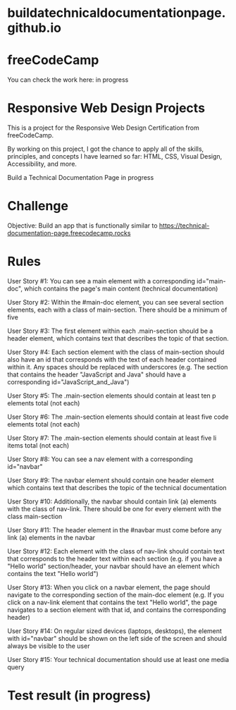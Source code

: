 # buildatechnicaldocumentationpage.github.io

# freeCodeCamp
You can check the work here: in progress

# Responsive Web Design Projects
This is a project for the Responsive Web Design Certification from freeCodeCamp.

By working on this project, I got the chance to apply all of the skills, principles, and concepts I have learned so far: HTML, CSS, Visual Design, Accessibility, and more.

Build a Technical Documentation Page
in progress

# Challenge
Objective: Build an app that is functionally similar to https://technical-documentation-page.freecodecamp.rocks

# Rules

User Story #1: You can see a main element with a corresponding id="main-doc", which contains the page's main content (technical documentation)

User Story #2: Within the #main-doc element, you can see several section elements, each with a class of main-section. There should be a minimum of five

User Story #3: The first element within each .main-section should be a header element, which contains text that describes the topic of that section.

User Story #4: Each section element with the class of main-section should also have an id that corresponds with the text of each header contained within it. Any spaces should be replaced with underscores (e.g. The section that contains the header "JavaScript and Java" should have a corresponding id="JavaScript_and_Java")

User Story #5: The .main-section elements should contain at least ten p elements total (not each)

User Story #6: The .main-section elements should contain at least five code elements total (not each)

User Story #7: The .main-section elements should contain at least five li items total (not each)

User Story #8: You can see a nav element with a corresponding id="navbar"

User Story #9: The navbar element should contain one header element which contains text that describes the topic of the technical documentation

User Story #10: Additionally, the navbar should contain link (a) elements with the class of nav-link. There should be one for every element with the class main-section

User Story #11: The header element in the #navbar must come before any link (a) elements in the navbar

User Story #12: Each element with the class of nav-link should contain text that corresponds to the header text within each section (e.g. if you have a "Hello world" section/header, your navbar should have an element which contains the text "Hello world")

User Story #13: When you click on a navbar element, the page should navigate to the corresponding section of the main-doc element (e.g. If you click on a nav-link element that contains the text "Hello world", the page navigates to a section element with that id, and contains the corresponding header)

User Story #14: On regular sized devices (laptops, desktops), the element with id="navbar" should be shown on the left side of the screen and should always be visible to the user

User Story #15: Your technical documentation should use at least one media query

# Test result (in progress)
